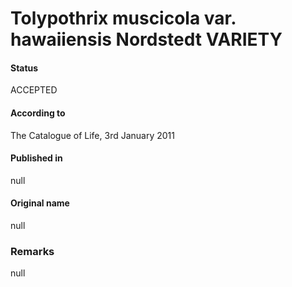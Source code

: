 # Tolypothrix muscicola var. hawaiiensis Nordstedt VARIETY

#### Status
ACCEPTED

#### According to
The Catalogue of Life, 3rd January 2011

#### Published in
null

#### Original name
null

### Remarks
null